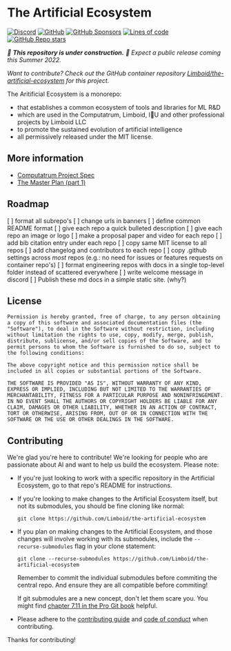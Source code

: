 # The Artificial Ecosystem

[![Discord](https://img.shields.io/discord/950148027715293220?label=discord)](https://discord.gg/tbaPRNknET)
[![GitHub](https://img.shields.io/github/license/Limboid/the-limboid-ecosystem)](https://github.com/Limboid/the-limboid-ecosystem/blob/main/LICENSE)
[![GitHub Sponsors](https://img.shields.io/github/sponsors/Limboid)](https://github.com/sponsors/JacobFV)
[![Lines of code](https://img.shields.io/tokei/lines/github/Limboid/the-limboid-ecosystem)](https://github.com/Limboid/the-limboid-ecosystem)
[![GitHub Repo stars](https://img.shields.io/github/stars/Limboid/the-limboid-ecosystem?style=social)](https://github.com/Limboid/the-limboid-ecosystem)

*:construction: **This repository is under construction.** :construction: Expect a public release coming this Summer 2022.*

*Want to contribute? Check out the GitHub container repository [Limboid/the-artificial-ecosystem](https://github.com/Limboid/the-artificial-ecosystem) for this project.*

The Aritificial Ecosystem is a monorepo:
- that establishes a common ecosystem of tools and libraries for ML R&D
- which are used in the Computatrum, Limboid, I:blue_heart:U and other professional projects by Limboid LLC
- to promote the sustained evolution of artificial intelligence
- all permissively released under the MIT license.

## More information

- [Computatrum Project Spec](/assets/pdf/Computatrum_Project_Spec.pdf)
- [The Master Plan (part 1)](https://jacobfv.github.io/blog/the-master-plan-part-1/)

## Roadmap


[ ] format all subrepo's
  [ ] change urls in banners
  [ ] define common README format
  [ ] give each repo a quick bulleted description
  [ ] give each repo an image or logo
  [ ] make a proposal paper and video for each repo
  [ ] add bib citation entry under each repo
  [ ] copy same MIT license to all repos
  [ ] add changelog and contributors to each repo
  [ ] copy .github settings across *most* repos (e.g.: no need for issues or features requests on container repo's)
  [ ] format engineering repos with docs in a single top-level folder instead of scattered everywhere
  [ ] write welcome message in discord
[ ] Publish these md docs in a simple static site. (why?)

## License

```
Permission is hereby granted, free of charge, to any person obtaining a copy of this software and associated documentation files (the "Software"), to deal in the Software without restriction, including without limitation the rights to use, copy, modify, merge, publish, distribute, sublicense, and/or sell copies of the Software, and to permit persons to whom the Software is furnished to do so, subject to the following conditions:

The above copyright notice and this permission notice shall be included in all copies or substantial portions of the Software.

THE SOFTWARE IS PROVIDED "AS IS", WITHOUT WARRANTY OF ANY KIND, EXPRESS OR IMPLIED, INCLUDING BUT NOT LIMITED TO THE WARRANTIES OF MERCHANTABILITY, FITNESS FOR A PARTICULAR PURPOSE AND NONINFRINGEMENT. IN NO EVENT SHALL THE AUTHORS OR COPYRIGHT HOLDERS BE LIABLE FOR ANY CLAIM, DAMAGES OR OTHER LIABILITY, WHETHER IN AN ACTION OF CONTRACT, TORT OR OTHERWISE, ARISING FROM, OUT OF OR IN CONNECTION WITH THE SOFTWARE OR THE USE OR OTHER DEALINGS IN THE SOFTWARE.
```

## Contributing

We're glad you're here to contribute! We're looking for people who are passionate about AI and want to help us build the ecosystem. Please note:

- If you're just looking to work with a specific repository in the Artificial Ecosystem, go to that repo's README for instructions. 
- If you're looking to make changes to the Artificial Ecosystem itself, but not its submodules, you should be fine cloning like normal: 
  ```
  git clone https://github.com/Limboid/the-artificial-ecosystem
  ```
- If you plan on making changes to the Artificial Ecosystem, and those changes will involve working with its submodules, include the `--recurse-submodules` flag in your clone statement:
  ```
  git clone --recurse-submodules https://github.com/Limboid/the-artificial-ecosystem
  ```
  Remember to commit the individual submodules before commiting the central repo. And ensure they are all compatible before commiting!

  If git submodules are a new concept, don't let them scare you. You might find [chapter 7.11 in the Pro Git book](https://git-scm.com/book/en/v2/Git-Tools-Submodules) helpful.

- Please adhere to the [contributing guide](CONTRIBUTING.md) and [code of conduct](CODE_OF_CONDUCT.md) when contributing.

Thanks for contributing!